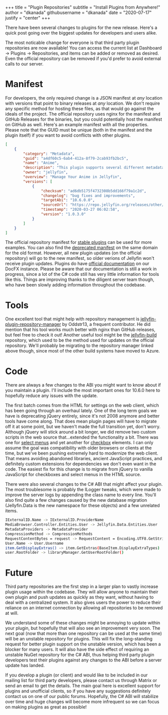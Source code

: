 +++
title = "Plugin Repositories"
subtitle = "Install Plugins from Anywhere!"
author = "dkanada"
githubusername = "dkanada"
date = "2020-07-17"
justify = "center"
+++

There have been several changes to plugins for the new release.
Here's a quick post going over the biggest updates for developers and users alike.
<!--more-->
The most noticable change for everyone is that third party plugin repositories are now available!
You can access the current list at Dashboard -> Plugins -> Repositories, and items can be added or removed as desired.
Even the official repository can be removed if you'd prefer to avoid external calls to our server.

# Manifest

For developers, the only required change is a JSON manifest at *any* location with versions that point to binary releases at *any* location.
We don't require any specific method for hosting these files, as that would go against the ideals of the project.
The official repository uses nginx for the manifest and GitHub Releases for the binaries, but you could potentially host the manifest on GitHub as well.
Here's an example manifest with all the properties.
Please note that the GUID must be unique (both in the manifest and the plugin itself) if you want to avoid conflicts with other plugins.

```json
[
    {
        "category": "Metadata",
        "guid": "a4df60c5-6ab4-412a-8f79-2cab93fb2bc5",
        "name": "Anime",
        "description": "This plugin supports several different metadata providers and options for organizing your collection.",
        "owner": "jellyfin",
        "overview": "Manage Your Anime in Jellyfin",
        "versions": [
            {
                "checksum": "ad6db5175f4732308b5dd166f79a1c2d",
                "changelog": "bug fixes and improvements",
                "targetAbi": "10.6.0.0",
                "sourceUrl": "https://repo.jellyfin.org/releases/other/whats-this-plugin.zip.gif",
                "timestamp": "2020-03-27 06:02:58",
                "version": "1.0.3.0"
            }
        ]
    }
]
```

The official repository manifest for <a href="https://repo.jellyfin.org/releases/plugin/manifest-stable.json">stable plugins</a> can be used for more examples.
You can also find the <a href="https://repo.jellyfin.org/releases/plugin/manifest.json">deprecated manifest</a> on the same domain for the old format.
However, all new plugin updates (on the official repository) will go to the new manifest, so older verions of Jellyfin won't receive plugin updates.
Plugins do have <a href="https://jellyfin.org/docs/plugin-api/MediaBrowser.Model.Updates.html">official documentation</a> on our DocFX instance.
Please be aware that our documentation is still a work in progress, since a lot of the C# code still has very little information for tools like this.
Things are improving thanks to the diligent server team though, who have been slowly adding information throughout the codebase.

# Tools

One excellent tool that might help with repository management is <a href="https://github.com/oddstr13/jellyfin-plugin-repository-manager">jellyfin-plugin-repository-manager</a> by Oddstr13, a frequent contributor.
He did mention that his tool works much better with nginx than GitHub releases, but feel free to check it out!
Another useful tool might be the <a href="https://github.com/jellyfin/jellyfin-build">jellyfin-build</a> repository, which used to be the method used for updates on the official repository.
We'll probably be migrating to the repository manager linked above though, since most of the other build systems have moved to Azure.

# Code

There are always a few changes to the ABI you might want to know about if you maintain a plugin.
I'll include the most important ones for 10.6.0 here to hopefully reduce any issues with the update.

The first batch comes from the HTML for settings on the web client, which has been going through an overhaul lately.
One of the long term goals we have is deprecating jQuery entirely, since it's not 2008 anymore and better tools have come along.
That does mean plugin pages will have to migrate off it at some point, but we haven't made the full transition yet, don't worry.
Although jQuery will stick around a bit longer, we did remove two custom scripts in the web source that...extended the functionality a bit.
There was one for <a href="https://github.com/jellyfin/jellyfin-web/blob/release-10.5.z/src/legacy/selectmenu.js">select menus</a> and yet another for <a href="https://github.com/jellyfin/jellyfin-web/blob/release-10.5.z/src/legacy/fnchecked.js">checkbox</a> elements.
I can only assume the goal was compatibility with older browsers or clients at the time, but we've been pushing extremely hard to modernize the web client.
That means avoiding abandoned libraries, ancient JavaScript practices, and definitely custom extensions for dependencies we don't even want in the code.
The easiest fix for this change is to migrate from jQuery to vanilla JavaScript for checkboxes and select menus in the HTML source.

There were also several changes to the C# ABI that might affect your plugin.
The most troublesome is probably the ILogger tweaks, which were made to improve the server logs by appending the class name to every line.
You'll also find quite a few changes caused by the new database migration (Jellyfin.Data is the new namespace for these objects) and a few unrelated items.

```sh
IExternalID.Name -> IExternalID.ProviderName
MediaBrowser.Controller.Entities.User -> Jellyfin.Data.Entities.User
MetadataProviders -> MetadataProvider
CompressionMethod -> CompressionMethods
RequestContentBytes = request -> RequestContent = Encoding.UTF8.GetString(request)
User.Name -> User.Username
item.GetDisplayExtras() -> item.GetExtras(BaseItem.DisplayExtraTypes)
user.RootFolder -> libraryManager.GetUserRootFolder()
```

# Future

Third party repositories are the first step in a larger plan to vastly increase plugin usage within the codebase.
They will allow anyone to maintain their own plugin and push updates as quickly as they want, without having to deal with a centralized system.
It also gives users the power to reduce their reliance on an internet connection by allowing all repositories to be removed at will.

We understand some of these changes might be annoying to update within your plugin, but hopefully that will also see an improvement very soon.
The next goal (now that more than one repository can be used at the same time) will be an unstable repository for plugins.
This will fix the long-standing request for better plugin support on the unstable version, which has been a blocker for many users.
It will also have the side effect of requiring an unstable NuGet repository for the C# ABI, thus helping third party plugin developers test their plugins against any changes to the ABI before a server update has landed.

If you develop a plugin (or client) and would like to be included in our mailing list for third party developers, please contact us through Matrix or send an email to get the details.
The main goal here is excellent support for plugins and unofficial clients, so if you have any suggestions definitely contact us on one of our public forums.
Hopefully, the C# ABI will stabilize over time and huge changes will become more infrequent so we can focus on making plugins as great as possible!
